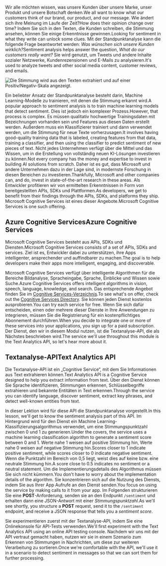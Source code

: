 <span data-ttu-id="c027b-101">Wir alle möchten wissen, was unsere Kunden über unsere Marke, unser Produkt und unsere Botschaft denken.</span><span class="sxs-lookup"><span data-stu-id="c027b-101">We all want to know what our customers think of our brand, our product, and our message.</span></span> <span data-ttu-id="c027b-102">Wie ändert sich ihre Meinung im Laufe der Zeit?</span><span class="sxs-lookup"><span data-stu-id="c027b-102">How does their opinion change over time?</span></span> <span data-ttu-id="c027b-103">Indem Sie sich in den Texten, die Kunden schreiben, die Stimmung ansehen, können Sie einige Erkenntnisse gewinnen.</span><span class="sxs-lookup"><span data-stu-id="c027b-103">Looking for sentiment in what they write can unlock some clues.</span></span> <span data-ttu-id="c027b-104">Mit der Standpunktanalyse kann die folgende Frage beantwortet werden: *Was wünschen sich unsere Kunden wirklich?*</span><span class="sxs-lookup"><span data-stu-id="c027b-104">Sentiment analysis helps answer the question, *What do our customers really want?*</span></span> <span data-ttu-id="c027b-105">Sie wird genutzt, um Tweets und andere Inhalte sozialer Netzwerke, Kundenrezensionen und E-Mails zu analysieren.</span><span class="sxs-lookup"><span data-stu-id="c027b-105">It's used to analyze tweets and other social media content, customer reviews, and emails.</span></span>

![Die Stimmung wird aus den Texten extrahiert und auf einer Positiv/Negativ-Skala angezeigt.](../media/sentiment-analysis.png)

 <span data-ttu-id="c027b-107">Ein beliebter Ansatz der Standpunktanalyse besteht darin, Machine Learning-Modelle zu trainieren, mit denen die Stimmung erkannt wird.</span><span class="sxs-lookup"><span data-stu-id="c027b-107">A popular approach to sentiment analysis is to train machine learning models that detect sentiment.</span></span> <span data-ttu-id="c027b-108">Dies ist jedoch ein komplexer Prozess.</span><span class="sxs-lookup"><span data-stu-id="c027b-108">However, that process is complex.</span></span> <span data-ttu-id="c027b-109">Es müssen qualitativ hochwertige Trainingsdaten mit Bezeichnungen vorhanden sein und Features aus diesen Daten erstellt werden. Außerdem muss ein Klassifizierer trainiert und dann verwendet werden, um die Stimmung für neue Texte vorherzusagen.</span><span class="sxs-lookup"><span data-stu-id="c027b-109">It involves having good-quality training data that is labeled, creating features from that data, training a classifier, and then using the classifier to predict sentiment of new pieces of text.</span></span> <span data-ttu-id="c027b-110">Nicht jedes Unternehmen verfügt über die Mittel und das Wissen, um in die Erstellung von vollständig neuen KI-Lösungen investieren zu können.</span><span class="sxs-lookup"><span data-stu-id="c027b-110">Not every company has the money and expertise to invest in building AI solutions from scratch.</span></span> <span data-ttu-id="c027b-111">Daher ist es gut, dass Microsoft und andere Unternehmen dazu in der Lage sind, in modernste Forschung in diesen Bereichen zu investieren.</span><span class="sxs-lookup"><span data-stu-id="c027b-111">Thankfully, Microsoft and other companies can, and do, invest in state-of-the-art research in these areas.</span></span> <span data-ttu-id="c027b-112">Als Entwickler profitieren wir von ermittelten Erkenntnissen in Form von bereitgestellten APIs, SDKs und Plattformen.</span><span class="sxs-lookup"><span data-stu-id="c027b-112">As developers, we get to benefit from their findings through the APIs, SDKs, and platforms they ship.</span></span> <span data-ttu-id="c027b-113">Microsoft Cognitive Services ist eines dieser Angebote.</span><span class="sxs-lookup"><span data-stu-id="c027b-113">Microsoft Cognitive Services is one such offering.</span></span>

## <a name="azure-cognitive-services"></a><span data-ttu-id="c027b-114">Azure Cognitive Services</span><span class="sxs-lookup"><span data-stu-id="c027b-114">Azure Cognitive Services</span></span>

<span data-ttu-id="c027b-115">Microsoft Cognitive Services besteht aus APIs, SDKs und Diensten.</span><span class="sxs-lookup"><span data-stu-id="c027b-115">Microsoft Cognitive Services consists of a set of APIs, SDKs and services.</span></span> <span data-ttu-id="c027b-116">Ziel ist es, Entwickler dabei zu unterstützen, ihre Apps intelligenter, ansprechender und auffindbarer zu machen.</span><span class="sxs-lookup"><span data-stu-id="c027b-116">The goal is to help developers make their apps more intelligent, engaging, and discoverable.</span></span>

<span data-ttu-id="c027b-117">Microsoft Cognitive Services verfügt über intelligente Algorithmen für die Bereiche Bildanalyse, Spracheingabe, Sprache, Einblicke und Wissen sowie Suche.</span><span class="sxs-lookup"><span data-stu-id="c027b-117">Azure Cognitive Services offers intelligent algorithms in vision, speech, language, knowledge, and search.</span></span> <span data-ttu-id="c027b-118">Das entsprechende Angebot finden Sie im [Cognitive Services-Verzeichnis](https://azure.microsoft.com/services/cognitive-services/directory/).</span><span class="sxs-lookup"><span data-stu-id="c027b-118">To see what's on offer, check out the [Cognitive Services Directory](https://azure.microsoft.com/services/cognitive-services/directory/).</span></span> <span data-ttu-id="c027b-119">Sie können jeden Dienst kostenlos ausprobieren.</span><span class="sxs-lookup"><span data-stu-id="c027b-119">You can try each service for free.</span></span> <span data-ttu-id="c027b-120">Wenn Sie sich dafür entscheiden, einen oder mehrere dieser Dienste in Ihre Anwendungen zu integrieren, müssen Sie die Registrierung für ein kostenpflichtiges Abonnement durchführen.</span><span class="sxs-lookup"><span data-stu-id="c027b-120">When you decide to integrate one or more of these services into your applications, you sign up for a paid subscription.</span></span> <span data-ttu-id="c027b-121">Der Dienst, den wir in diesem Modul nutzen, ist die Textanalyse-API, die als Nächstes beschrieben wird.</span><span class="sxs-lookup"><span data-stu-id="c027b-121">The service we'll use throughout this module is the Text Analytics API, so let's hear more about it.</span></span>

## <a name="text-analytics-api"></a><span data-ttu-id="c027b-122">Textanalyse-API</span><span class="sxs-lookup"><span data-stu-id="c027b-122">Text Analytics API</span></span>

<span data-ttu-id="c027b-123">Die Textanalyse-API ist ein „Cognitive Service“, mit dem Sie Informationen aus Text extrahieren können.</span><span class="sxs-lookup"><span data-stu-id="c027b-123">Text Analytics API is a Cognitive Service designed to help you extract information from text.</span></span> <span data-ttu-id="c027b-124">Über den Dienst können Sie Sprache identifizieren, Stimmungen erkennen, Schlüsselbegriffe extrahieren und bekannte Entitäten in Text erkennen.</span><span class="sxs-lookup"><span data-stu-id="c027b-124">Through the service you can identify language, discover sentiment, extract key phrases, and detect well-known entities from text.</span></span> 

<span data-ttu-id="c027b-125">In dieser Lektion wird für diese API die Standpunktanalyse vorgestellt.</span><span class="sxs-lookup"><span data-stu-id="c027b-125">In this lesson, we'll get to know the sentiment analysis part of this API.</span></span> <span data-ttu-id="c027b-126">Im Hintergrund wird für den Dienst ein Machine Learning-Klassifizierungsalgorithmus verwendet, um eine Stimmungspunktzahl zwischen 0 und 1 zu generieren.</span><span class="sxs-lookup"><span data-stu-id="c027b-126">Under the covers, the service uses a machine learning classification algorithm to generate a sentiment score between 0 and 1.</span></span> <span data-ttu-id="c027b-127">Werte nahe 1 weisen auf positive Stimmung hin, Werte nahe 0 weisen auf negative Stimmung hin.</span><span class="sxs-lookup"><span data-stu-id="c027b-127">Scores closer to 1 indicate positive sentiment, while scores closer to 0 indicate negative sentiment.</span></span> <span data-ttu-id="c027b-128">Wenn die Punktzahl im Bereich von 0,5 liegt, weist dies auf keine bzw. eine neutrale Stimmung hin.</span><span class="sxs-lookup"><span data-stu-id="c027b-128">A score close to 0.5 indicates no sentiment or a neutral statement.</span></span> <span data-ttu-id="c027b-129">Um die Implementierungsdetails des Algorithmus müssen Sie sich nicht kümmern.</span><span class="sxs-lookup"><span data-stu-id="c027b-129">You don't have to worry about the implementation details of the algorithm.</span></span> <span data-ttu-id="c027b-130">Sie konzentrieren sich auf die Nutzung des Diensts, indem Sie aus Ihrer App Aufrufe an den Dienst senden.</span><span class="sxs-lookup"><span data-stu-id="c027b-130">You focus on using the service by making calls to it from your app.</span></span> <span data-ttu-id="c027b-131">Im Folgenden strukturieren Sie eine **POST**-Anforderung, senden sie an den Endpunkt `/sentiment` und erhalten dann eine JSON-Antwort mit einer *Stimmungspunktzahl*.</span><span class="sxs-lookup"><span data-stu-id="c027b-131">As we'll see shortly, you structure a **POST** request, send it to the `/sentiment` endpoint, and receive a JSON response that tells you a *sentiment score*.</span></span>

<span data-ttu-id="c027b-132">Sie experimentieren zuerst mit der Textanalyse-API, indem Sie eine Onlinekonsole für API-Tests verwenden.</span><span class="sxs-lookup"><span data-stu-id="c027b-132">We'll first experiment with the Text Analytics API using an online API testing console.</span></span> <span data-ttu-id="c027b-133">Nachdem wir uns mit der API vertraut gemacht haben, nutzen wir sie in einem Szenario zum Erkennen von Stimmungen in Nachrichten, um diese zur weiteren Verarbeitung zu sortieren.</span><span class="sxs-lookup"><span data-stu-id="c027b-133">Once we're comfortable with the API, we'll use it in a scenario to detect sentiment in messages so that we can sort them for further processing.</span></span>